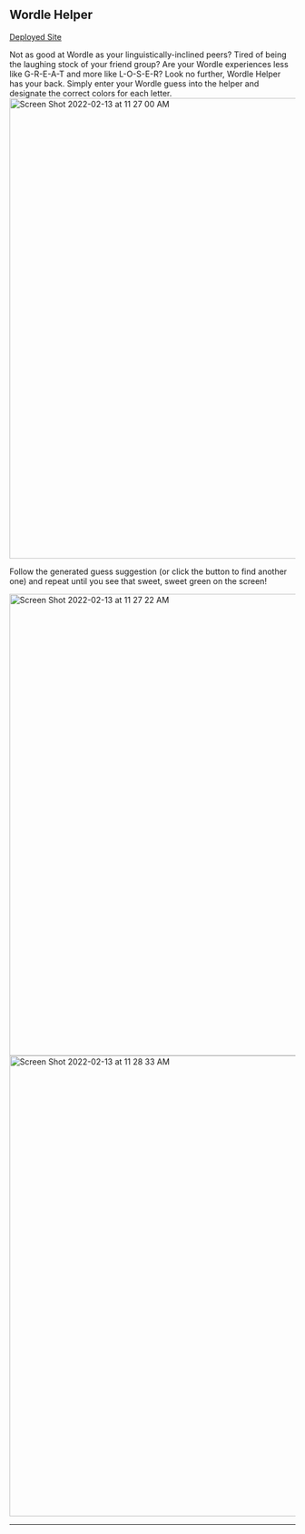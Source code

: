 ## Wordle Helper 

[Deployed Site](https://cjspohn.github.io/wordle-helper/)

Not as good at Wordle as your linguistically-inclined peers? Tired of being the laughing stock of your friend group? Are your Wordle experiences less like G-R-E-A-T and more like L-O-S-E-R? Look no further, Wordle Helper has your back. Simply enter your Wordle guess into the helper and designate the correct colors for each letter. 
<img width="810" alt="Screen Shot 2022-02-13 at 11 27 00 AM" src="https://user-images.githubusercontent.com/69563078/153769207-448a20ac-f8aa-4964-b57e-8bb85a20a2f6.png">

Follow the generated guess suggestion (or click the button to find another one) and repeat until you see that sweet, sweet green on the screen!

<img width="812" alt="Screen Shot 2022-02-13 at 11 27 22 AM" src="https://user-images.githubusercontent.com/69563078/153769236-bd9035e2-59e5-4161-899b-a34314381112.png">

<img width="810" alt="Screen Shot 2022-02-13 at 11 28 33 AM" src="https://user-images.githubusercontent.com/69563078/153769239-fba5c660-79f4-48b0-8483-45e27afc005c.png">

----------------------------------------------------------------------
